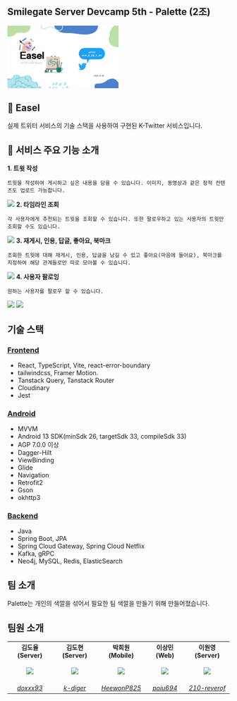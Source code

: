 ## Smilegate Server Devcamp 5th - Palette (2조)

<p align=""><img src="resources/banner.png" width="50%" /></p>

## 🎨 Easel

실제 트위터 서비스의 기술 스택을 사용하여 구현된 K-Twitter 서비스입니다.

## 🚀 서비스 주요 기능 소개

**1. 트윗 작성**

    트윗을 작성하여 게시하고 싶은 내용을 담을 수 있습니다. 이미지, 동영상과 같은 정적 컨텐츠도 업로드 가능합니다.
   ![](public/readme/recruiting-process.png)
**2. 타임라인 조회**

    각 사용자에게 추천되는 트윗을 조회할 수 있습니다. 또한 팔로우하고 있는 사용자의 트윗만 조회할 수도 있습니다.
   ![](public/readme/recruit-announcement.png)
**3. 재게시, 인용, 답글, 좋아요, 북마크**

    조회한 트윗에 대해 재게시, 인용, 답글을 남길 수 있고 좋아요(마음에 들어요), 북마크를 지정하여 해당 관계들로만 따로 모아볼 수 있습니다.
   ![](public/readme/faq.png)
**4. 사용자 팔로잉**

    원하는 사용자를 팔로우 할 수 있습니다.
   ![](public/readme/application1.png)
   ![](public/readme/application2.png)

## 기술 스택

### [Frontend](https://github.com/sgdevcamp2023/palette/tree/main/src/web)
- React, TypeScript, Vite, react-error-boundary
- tailwindcss, Framer Motion.
- Tanstack Query, Tanstack Router
- Cloudinary
- Jest

### [Android](https://github.com/sgdevcamp2023/palette/tree/main/src/mobile)
- MVVM
- Android 13 SDK(minSdk 26, targetSdk 33, compileSdk 33)
- AGP 7.0.0 이상
- Dagger-Hilt
- ViewBinding
- Glide
- Navigation
- Retrofit2
- Gson
- okhttp3

### [Backend](https://github.com/sgdevcamp2023/palette/tree/main/src)
- Java
- Spring Boot, JPA
- Spring Cloud Gateway, Spring Cloud Netflix
- Kafka, gRPC
- Neo4j, MySQL, Redis, ElasticSearch

## 팀 소개

Palette는 개인의 색깔을 섞어서 필요한 팀 색깔을 만들기 위해 만들어졌습니다.

## 팀원 소개

<table>
    <tr align="center">
        <td><B>김도율(Server)<B></td>
        <td><B>김도현(Server)<B></td>
        <td><B>박희원(Mobile)<B></td>
        <td><B>이상민(Web)<B></td>
        <td><B>이원영(Server)<B></td>
    </tr>
    <tr align="center">
        <td>
            <p align=""><img src="https://github.com/doxxx93.png" width="70%" /></p>
        </td>
        <td>
          <p align=""><img src="https://github.com/k-diger.png" width="70%" /></p>
        </td>
        <td>
            <p align=""><img src="https://github.com/HeewonP825.png" width="70%" /></p>
        </td>
        <td>
            <p align=""><img src="https://github.com/poiu694.png" width="70%" /></p>
        </td>
        <td>
            <p align=""><img src="https://github.com/210-reverof.png" width="70%" /></p>
        </td>
    </tr>
    <tr align="center">
        <td>
            <a href="https://github.com/doxxx93"><I>doxxx93</I></a>
        </td>
        <td>
            <a href="https://github.com/k-diger"><I>k-diger</I></a>
        </td>
        <td>
            <a href="https://github.com/HeewonP825"><I>HeewonP825</I></a>
        </td>
        <td>
            <a href="https://github.com/poiu694"><I>poiu694</I></a>
        </td>
        <td>
            <a href="https://github.com/210-reverof"><I>210-reverof</I></a>
        </td>
    </tr>
</table>
